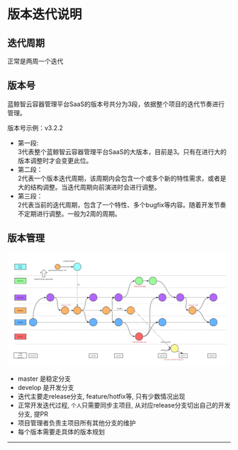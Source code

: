 # 版本迭代说明

## 迭代周期

正常是两周一个迭代

## 版本号

蓝鲸智云容器管理平台SaaS的版本号共分为3段，依据整个项目的迭代节奏进行管理。

版本号示例：v3.2.2

* 第一段:  
    3代表整个蓝鲸智云容器管理平台SaaS的大版本，目前是3。只有在进行大的版本调整时才会变更此位。
* 第二段：  
    2代表一个版本迭代周期，该周期内会包含一个或多个新的特性需求，或者是大的结构调整。当迭代周期向前演进时会进行调整。
* 第三段：  
    2代表当前的迭代周期，包含了一个特性、多个bugfix等内容。随着开发节奏不定期进行调整。一般为2周的周期。


## 版本管理


![](../../docs/resource/img/git-flow.png)

- master  是稳定分支
- develop 是开发分支
- 迭代主要走release分支, feature/hotfix等, 只有少数情况出现
- 正常开发迭代过程, `个人`只需要同步主项目, 从对应release分支切出自己的开发分支, 提PR
- 项目管理者负责主项目所有其他分支的维护
- 每个版本需要走具体的版本规划


------------------
